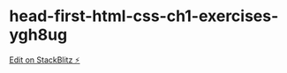 # head-first-html-css-ch1-exercises-ygh8ug

[Edit on StackBlitz ⚡️](https://stackblitz.com/edit/head-first-html-css-ch1-exercises-ygh8ug)